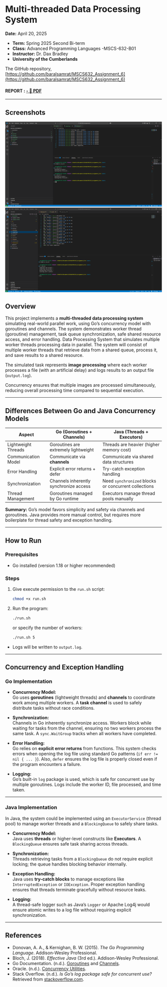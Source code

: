 #  Multi-threaded Data Processing System
**Date:** April 20, 2025
- **Term:** Spring 2025 Second Bi-term 
- **Class:** Advanced Programming Languages -MSCS-632-B01
- **Instructor:** Dr. Dax Bradley
- **University of the Cumberlands**


 The GitHub repository, [https://github.com/baralsamrat/MSCS632_Assignment_6](https://github.com/baralsamrat/MSCS632_Assignment_6)

#### REPORT : [ - :notebook_with_decorative_cover: PDF ](/reports.pdf)
---

## Screenshots
![1](/screenshots/Capture-1.PNG)
![2](/screenshots/Capture-2.PNG)

## Overview

This project implements a **multi-threaded data processing system** simulating real-world parallel work, using Go’s concurrency model with goroutines and channels. The system demonstrates worker thread (goroutine) management, task queue synchronization, safe shared resource access, and error handling.  Data Processing System that simulates multiple worker threads processing data in parallel. The system will consist of multiple worker threads that retrieve data from a shared queue, process it, and save results to a shared resource.

The simulated task represents **image processing** where each worker processes a file (with an artificial delay) and logs results to an output file (`output.log`).  

Concurrency ensures that multiple images are processed simultaneously, reducing overall processing time compared to sequential execution.

---

## Differences Between Go and Java Concurrency Models

| Aspect               | Go (Goroutines + Channels)              | Java (Threads + Executors)                  |
|----------------------|-----------------------------------------|---------------------------------------------|
| Lightweight Threads   | Goroutines are extremely lightweight    | Threads are heavier (higher memory cost)    |
| Communication Model   | Communicate via **channels**            | Communicate via shared data structures      |
| Error Handling        | Explicit error returns + defer          | Try-catch exception handling                |
| Synchronization       | Channels inherently synchronize access | Need `synchronized` blocks or concurrent collections |
| Thread Management     | Goroutines managed by Go runtime        | Executors manage thread pools manually      |

**Summary:** Go’s model favors simplicity and safety via channels and goroutines. Java provides more manual control, but requires more boilerplate for thread safety and exception handling.

---

## How to Run

### Prerequisites
- Go installed (version 1.18 or higher recommended)

### Steps
1. Give execute permission to the `run.sh` script:
    ```bash
    chmod +x run.sh
    ```

2. Run the program:
    ```bash
    ./run.sh
    ```
    or specify the number of workers:
    ```bash
    ./run.sh 5
    ```

- Logs will be written to `output.log`.

---

## Concurrency and Exception Handling

### Go Implementation

- **Concurrency Model:**  
  Go uses **goroutines** (lightweight threads) and **channels** to coordinate work among multiple workers. A **task channel** is used to safely distribute tasks without race conditions.

- **Synchronization:**  
  Channels in Go inherently synchronize access. Workers block while waiting for tasks from the channel, ensuring no two workers process the same task. A `sync.WaitGroup` tracks when all workers have completed.

- **Error Handling:**  
  Go relies on **explicit error returns** from functions. This system checks errors when opening the log file using standard Go patterns (`if err != nil { ... }`). Also, `defer` ensures the log file is properly closed even if the program encounters a failure.

- **Logging:**  
  Go’s built-in `log` package is used, which is safe for concurrent use by multiple goroutines. Logs include the worker ID, file processed, and time taken.

---

### Java Implementation 

In Java, the system could be implemented using an `ExecutorService` (thread pool) to manage worker threads and a `BlockingQueue` to safely share tasks.

- **Concurrency Model:**  
  Java uses **threads** or higher-level constructs like **Executors**. A `BlockingQueue` ensures safe task sharing across threads.

- **Synchronization:**  
  Threads retrieving tasks from a `BlockingQueue` do not require explicit locking; the queue handles blocking behavior internally.

- **Exception Handling:**  
  Java uses **try-catch blocks** to manage exceptions like `InterruptedException` or `IOException`. Proper exception handling ensures that threads terminate gracefully without resource leaks.

- **Logging:**  
  A thread-safe logger such as Java’s `Logger` or Apache Log4j would ensure atomic writes to a log file without requiring explicit synchronization.

---

## References

- Donovan, A. A., & Kernighan, B. W. (2015). *The Go Programming Language*. Addison-Wesley Professional.
- Bloch, J. (2018). *Effective Java* (3rd ed.). Addison-Wesley Professional.
- Go Documentation. (n.d.). [Goroutines](https://golang.org/doc/effective_go#goroutines) and [Channels](https://golang.org/doc/effective_go#channels).
- Oracle. (n.d.). [Concurrency Utilities](https://docs.oracle.com/javase/tutorial/essential/concurrency/).
- Stack Overflow. (n.d.). *Is Go’s log package safe for concurrent use?* Retrieved from [stackoverflow.com](https://stackoverflow.com/questions/24809250/is-gos-log-package-safe-for-concurrent-use).


